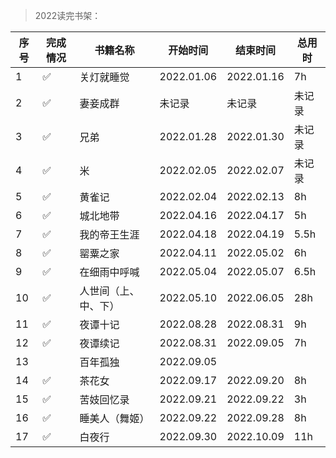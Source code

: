 >2022读完书架：

| 序号 | 完成情况 | 书籍名称 | 开始时间 | 结束时间 | 总用时 |
| --- | --- |--- |--- |--- |--- |
| 1 | ✅ | 关灯就睡觉 | 2022.01.06 | 2022.01.16 | 7h |
| 2 | ✅ | 妻妾成群 | 未记录 | 未记录 | 未记录 |
| 3 | ✅ | 兄弟 | 2022.01.28 | 2022.01.30 | 未记录 |
| 4 | ✅ | 米 | 2022.02.05 | 2022.02.07 | 未记录 |
| 5 | ✅ | 黄雀记 | 2022.02.04 | 2022.02.13 | 8h |
| 6 | ✅ | 城北地带 | 2022.04.16 | 2022.04.17 | 5h |
| 7 | ✅ | 我的帝王生涯 | 2022.04.18 | 2022.04.19 | 5.5h |
| 8 | ✅ | 罂粟之家 | 2022.04.11 | 2022.05.02 | 6h |
| 9 | ✅ | 在细雨中呼喊 | 2022.05.04 |2022.05.07 | 6.5h |
| 10 | ✅ | 人世间（上、中、下）	 | 2022.05.10 | 2022.06.05 | 28h |
| 11 | ✅ | 夜谭十记 | 2022.08.28 | 2022.08.31 | 9h |
| 12 | ✅ | 夜谭续记 | 2022.08.31 | 2022.09.05 | 7h |
| 13 |    | 百年孤独 | 2022.09.05 |  |  |
| 14 | ✅ | 茶花女 | 2022.09.17 | 2022.09.20 | 8h |
| 15 | ✅ | 苦妓回忆录 | 2022.09.21 | 2022.09.22 | 3h |
| 16 | ✅ | 睡美人（舞姬） | 2022.09.22 | 2022.09.28 | 8h |
| 17 | ✅ | 白夜行 | 2022.09.30 | 2022.10.09 | 11h |
